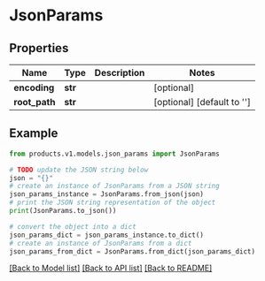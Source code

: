 # JsonParams


## Properties

Name | Type | Description | Notes
------------ | ------------- | ------------- | -------------
**encoding** | **str** |  | [optional] 
**root_path** | **str** |  | [optional] [default to '']

## Example

```python
from products.v1.models.json_params import JsonParams

# TODO update the JSON string below
json = "{}"
# create an instance of JsonParams from a JSON string
json_params_instance = JsonParams.from_json(json)
# print the JSON string representation of the object
print(JsonParams.to_json())

# convert the object into a dict
json_params_dict = json_params_instance.to_dict()
# create an instance of JsonParams from a dict
json_params_from_dict = JsonParams.from_dict(json_params_dict)
```
[[Back to Model list]](../README.md#documentation-for-models) [[Back to API list]](../README.md#documentation-for-api-endpoints) [[Back to README]](../README.md)


